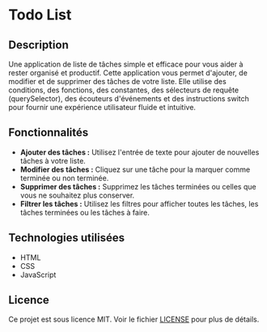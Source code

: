 # Todo List

## Description

Une application de liste de tâches simple et efficace pour vous aider à rester organisé et productif. Cette application vous permet d'ajouter, de modifier et de supprimer des tâches de votre liste. Elle utilise des conditions, des fonctions, des constantes, des sélecteurs de requête (querySelector), des écouteurs d'événements et des instructions switch pour fournir une expérience utilisateur fluide et intuitive.

## Fonctionnalités

- **Ajouter des tâches :** Utilisez l'entrée de texte pour ajouter de nouvelles tâches à votre liste.
- **Modifier des tâches :** Cliquez sur une tâche pour la marquer comme terminée ou non terminée.
- **Supprimer des tâches :** Supprimez les tâches terminées ou celles que vous ne souhaitez plus conserver.
- **Filtrer les tâches :** Utilisez les filtres pour afficher toutes les tâches, les tâches terminées ou les tâches à faire.

## Technologies utilisées

- HTML
- CSS
- JavaScript

## Licence

Ce projet est sous licence MIT. Voir le fichier [LICENSE](LICENSE) pour plus de détails.
